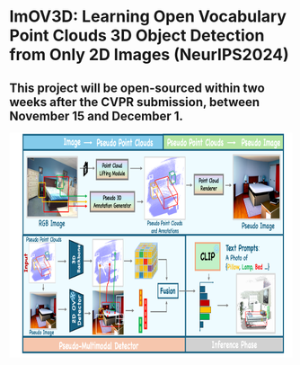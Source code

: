 # ImOV3D: Learning Open Vocabulary Point Clouds 3D Object Detection from Only 2D Images (NeurIPS2024)

## This project will be open-sourced within two weeks after the CVPR submission, between November 15 and December 1.


 <p align="center"> <img src='img/pipe6.png' align="center" height="400px"> </p>

 
